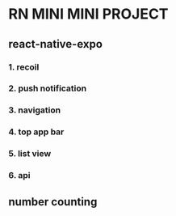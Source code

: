 # RN MINI MINI PROJECT

## react-native-expo

### 1. recoil
### 2. push notification
### 3. navigation
### 4. top app bar
### 5. list view
### 6. api

## number counting